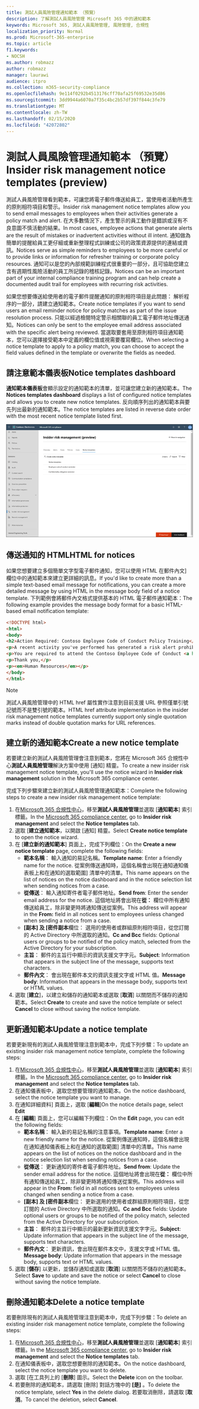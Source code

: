 ```yaml
---
title: 測試人員風險管理通知範本 （預覽）
description: 了解測試人員風險管理 Microsoft 365 中的通知範本
keywords: Microsoft 365, 測試人員風險管理, 風險管理, 合規性
localization_priority: Normal
ms.prod: Microsoft-365-enterprise
ms.topic: article
f1.keywords:
- NOCSH
ms.author: robmazz
author: robmazz
manager: laurawi
audience: itpro
ms.collection: m365-security-compliance
ms.openlocfilehash: 9e114f0292b4513176cff70afa25f69532e35d86
ms.sourcegitcommit: 3dd9944a6070a7f35c4bc2b57df397f844c3fe79
ms.translationtype: MT
ms.contentlocale: zh-TW
ms.lasthandoff: 02/15/2020
ms.locfileid: "42072802"
---
```

# <a name="insider-risk-management-notice-templates-preview"></a><span data-ttu-id="ba448-104">測試人員風險管理通知範本 （預覽）</span><span class="sxs-lookup"><span data-stu-id="ba448-104">Insider risk management notice templates (preview)</span></span>

<span data-ttu-id="ba448-105">測試人員風險管理看到範本，可讓您將電子郵件傳送給員工，當使用者活動所產生的原則相符項目和警示。</span><span class="sxs-lookup"><span data-stu-id="ba448-105">Insider risk management notice templates allow you to send email messages to employees when their activities generate a policy match and alert.</span></span> <span data-ttu-id="ba448-106">在大多數情況下，產生警示的員工動作是錯誤或沒有不良意圖不慎活動的結果。</span><span class="sxs-lookup"><span data-stu-id="ba448-106">In most cases, employee actions that generate alerts are the result of mistakes or inadvertent activities without ill intent.</span></span> <span data-ttu-id="ba448-107">通知做為簡單的提醒給員工更仔細或重新整理程式訓練或公司的政策資源提供的連結或資訊。</span><span class="sxs-lookup"><span data-stu-id="ba448-107">Notices serve as simple reminders to employees to be more careful or to provide links or information for refresher training or corporate policy resources.</span></span> <span data-ttu-id="ba448-108">通知可以是您的內部規範訓練程式很重要的一部分，且可協助您建立含有週期性風險活動的員工所記錄的稽核記錄。</span><span class="sxs-lookup"><span data-stu-id="ba448-108">Notices can be an important part of your internal compliance training program and can help create a documented audit trail for employees with recurring risk activities.</span></span>

<span data-ttu-id="ba448-109">如果您想要傳送給使用者的電子郵件提醒通知的原則相符項目是此問題： 解析程序的一部分，請建立通知範本。</span><span class="sxs-lookup"><span data-stu-id="ba448-109">Create notice templates if you want to send users an email reminder notice for policy matches as part of the issue resolution process.</span></span> <span data-ttu-id="ba448-110">只能以經過檢閱特定警示相關聯的員工電子郵件地址傳送通知。</span><span class="sxs-lookup"><span data-stu-id="ba448-110">Notices can only be sent to the employee email address associated with the specific alert being reviewed.</span></span> <span data-ttu-id="ba448-111">當選取要套用至原則相符項目通知範本，您可以選擇接受範本中定義的欄位值或視需要覆寫欄位。</span><span class="sxs-lookup"><span data-stu-id="ba448-111">When selecting a notice template to apply to a policy match, you can choose to accept the field values defined in the template or overwrite the fields as needed.</span></span>

## <a name="notice-templates-dashboard"></a><span data-ttu-id="ba448-112">請注意範本儀表板</span><span class="sxs-lookup"><span data-stu-id="ba448-112">Notice templates dashboard</span></span>

<span data-ttu-id="ba448-113">**通知範本儀表板**會顯示設定的通知範本的清單，並可讓您建立新的通知範本。</span><span class="sxs-lookup"><span data-stu-id="ba448-113">The **Notices templates dashboard** displays a list of configured notice templates and allows you to create new notice templates.</span></span> <span data-ttu-id="ba448-114">反向順序列出的通知範本與要先列出最新的通知範本。</span><span class="sxs-lookup"><span data-stu-id="ba448-114">The notice templates are listed in reverse date order with the most recent notice template listed first.</span></span>

![測試人員風險管理通知範本儀表板](../media/insider-risk-notices-dashboard.png)

## <a name="html-for-notices"></a><span data-ttu-id="ba448-116">傳送通知的 HTML</span><span class="sxs-lookup"><span data-stu-id="ba448-116">HTML for notices</span></span>

<span data-ttu-id="ba448-117">如果您想要建立多個簡單文字型電子郵件通知，您可以使用 HTML 在郵件內文] 欄位中的通知範本來建立更詳細的訊息。</span><span class="sxs-lookup"><span data-stu-id="ba448-117">If you'd like to create more than a simple text-based email message for notifications, you can create a more detailed message by using HTML in the message body field of a notice template.</span></span> <span data-ttu-id="ba448-118">下列範例會將郵件內文格式提供基本的 HTML 電子郵件通知範本：</span><span class="sxs-lookup"><span data-stu-id="ba448-118">The following example provides the message body format for a basic HTML-based email notification template:</span></span>

```HTML
<!DOCTYPE html>
<html>
<body>
<h2>Action Required: Contoso Employee Code of Conduct Policy Training</h2>
<p>A recent activity you've performed has generated a risk alert prohibited by the Contoso Employee <a href='https://www.contoso.com'>Code of Conduct Policy</a>.</p>
<p>You are required to attend the Contoso Employee Code of Conduct <a href='https://www.contoso.com'>training</a> within the next 14 days. Please contact <a href='mailto:hr@contoso.com'>Human Resources</a> with any questions about this training request.</p>
<p>Thank you,</p>
<p><em>Human Resources</em></p>
</body>
</html>
```

> [!NOTE]
> <span data-ttu-id="ba448-119">測試人員風險管理中的 HTML href 屬性實作注意到目前支援 URL 參照僅單引號記號而不是雙引號的範本。</span><span class="sxs-lookup"><span data-stu-id="ba448-119">HTML href attribute implementation in the insider risk management notice templates currently support only single quotation marks instead of double quotation marks for URL references.</span></span>

## <a name="create-a-new-notice-template"></a><span data-ttu-id="ba448-120">建立新的通知範本</span><span class="sxs-lookup"><span data-stu-id="ba448-120">Create a new notice template</span></span>

<span data-ttu-id="ba448-121">若要建立新的測試人員風險管理會注意到範本，您將在 Microsoft 365 合規性中心**測試人員風險管理**解決方案中使用 [通知] 精靈。</span><span class="sxs-lookup"><span data-stu-id="ba448-121">To create a new insider risk management notice template, you'll use the notice wizard in **Insider risk management** solution in the Microsoft 365 compliance center.</span></span>

<span data-ttu-id="ba448-122">完成下列步驟來建立新的測試人員風險管理通知範本：</span><span class="sxs-lookup"><span data-stu-id="ba448-122">Complete the following steps to create a new insider risk management notice template:</span></span>

1. <span data-ttu-id="ba448-123">在[Microsoft 365 合規性中心](https://compliance.microsoft.com)，移至**測試人員風險管理**並選取 [**通知範本**] 索引標籤。</span><span class="sxs-lookup"><span data-stu-id="ba448-123">In the [Microsoft 365 compliance center](https://compliance.microsoft.com), go to **Insider risk management** and select the **Notice templates** tab.</span></span>
2. <span data-ttu-id="ba448-124">選取 [**建立通知範本**，以開啟 [通知] 精靈。</span><span class="sxs-lookup"><span data-stu-id="ba448-124">Select **Create notice template** to open the notice wizard.</span></span>
3. <span data-ttu-id="ba448-125">在 [**建立新的通知範本**] 頁面上，完成下列欄位：</span><span class="sxs-lookup"><span data-stu-id="ba448-125">On the **Create a new notice template** page, complete the following fields:</span></span>
    - <span data-ttu-id="ba448-126">**範本名稱**： 輸入通知的易記名稱。</span><span class="sxs-lookup"><span data-stu-id="ba448-126">**Template name**: Enter a friendly name for the notice.</span></span> <span data-ttu-id="ba448-127">從案例傳送通知時，這個名稱會出現在通知通知儀表板上和在通知的選取範圍] 清單中的清單。</span><span class="sxs-lookup"><span data-stu-id="ba448-127">This name appears on the list of notices on the notice dashboard and in the notice selection list when sending notices from a case.</span></span>
    - <span data-ttu-id="ba448-128">**從傳送**： 輸入通知寄件者電子郵件地址。</span><span class="sxs-lookup"><span data-stu-id="ba448-128">**Send from**: Enter the sender email address for the notice.</span></span> <span data-ttu-id="ba448-129">這個地址將會出現在**從：** 欄位中所有通知傳送給員工，除非變更時將通知傳送從案例。</span><span class="sxs-lookup"><span data-stu-id="ba448-129">This address will appear in the **From:** field in all notices sent to employees unless changed when sending a notice from a case.</span></span>
    - <span data-ttu-id="ba448-130">**[副本] 及 [密件副本**欄位： 選用的使用者或群組原則相符項目，從您訂閱的 Active Directory 中所選取的通知。</span><span class="sxs-lookup"><span data-stu-id="ba448-130">**Cc and Bcc** fields: Optional users or groups to be notified of the policy match, selected from the Active Directory for your subscription.</span></span>
    - <span data-ttu-id="ba448-131">**主旨**： 郵件的主旨行中顯示的資訊支援文字字元。</span><span class="sxs-lookup"><span data-stu-id="ba448-131">**Subject**: Information that appears in the subject line of the message, supports text characters.</span></span>
    - <span data-ttu-id="ba448-132">**郵件內文**： 會出現在郵件本文的資訊支援文字或 HTML 值。</span><span class="sxs-lookup"><span data-stu-id="ba448-132">**Message body**: Information that appears in the message body, supports text or HTML values.</span></span>
4. <span data-ttu-id="ba448-133">選取 [**建立**]，以建立和儲存的通知範本或選取 [**取消**] 以關閉而不儲存的通知範本。</span><span class="sxs-lookup"><span data-stu-id="ba448-133">Select **Create** to create and save the notice template or select **Cancel** to close without saving the notice template.</span></span>

## <a name="update-a-notice-template"></a><span data-ttu-id="ba448-134">更新通知範本</span><span class="sxs-lookup"><span data-stu-id="ba448-134">Update a notice template</span></span>

<span data-ttu-id="ba448-135">若要更新現有的測試人員風險管理注意到範本中，完成下列步驟：</span><span class="sxs-lookup"><span data-stu-id="ba448-135">To update an existing insider risk management notice template, complete the following steps:</span></span>

1. <span data-ttu-id="ba448-136">在[Microsoft 365 合規性中心](https://compliance.microsoft.com)，移至**測試人員風險管理**並選取 [**通知範本**] 索引標籤。</span><span class="sxs-lookup"><span data-stu-id="ba448-136">In the [Microsoft 365 compliance center](https://compliance.microsoft.com), go to **Insider risk management** and select the **Notice templates** tab.</span></span>
2. <span data-ttu-id="ba448-137">在通知儀表板中，選取您想要管理的通知範本。</span><span class="sxs-lookup"><span data-stu-id="ba448-137">On the notice dashboard, select the notice template you want to manage.</span></span>
3. <span data-ttu-id="ba448-138">在通知詳細資料] 頁面上，選取 [**編輯**]</span><span class="sxs-lookup"><span data-stu-id="ba448-138">On the notice details page, select **Edit**</span></span>
4. <span data-ttu-id="ba448-139">在 [**編輯**] 頁面上，您可以編輯下列欄位：</span><span class="sxs-lookup"><span data-stu-id="ba448-139">On the **Edit** page, you can edit the following fields:</span></span>
    - <span data-ttu-id="ba448-140">**範本名稱**： 輸入新的易記名稱的注意事項。</span><span class="sxs-lookup"><span data-stu-id="ba448-140">**Template name**: Enter a new friendly name for the notice.</span></span> <span data-ttu-id="ba448-141">從案例傳送通知時，這個名稱會出現在通知通知儀表板上和在通知的選取範圍] 清單中的清單。</span><span class="sxs-lookup"><span data-stu-id="ba448-141">This name appears on the list of notices on the notice dashboard and in the notice selection list when sending notices from a case.</span></span>
    - <span data-ttu-id="ba448-142">**從傳送**： 更新通知的寄件者電子郵件地址。</span><span class="sxs-lookup"><span data-stu-id="ba448-142">**Send from**: Update the sender email address for the notice.</span></span> <span data-ttu-id="ba448-143">這個地址將會出現在**從：** 欄位中所有通知傳送給員工，除非變更時將通知傳送從案例。</span><span class="sxs-lookup"><span data-stu-id="ba448-143">This address will appear in the **From:** field in all notices sent to employees unless changed when sending a notice from a case.</span></span>
    - <span data-ttu-id="ba448-144">**[副本] 及 [密件副本**欄位： 更新選用的使用者或群組原則相符項目，從您訂閱的 Active Directory 中所選取的通知。</span><span class="sxs-lookup"><span data-stu-id="ba448-144">**Cc and Bcc** fields: Update optional users or groups to be notified of the policy match, selected from the Active Directory for your subscription.</span></span>
    - <span data-ttu-id="ba448-145">**主旨**： 郵件的主旨行中顯示的最新更新資訊支援文字字元。</span><span class="sxs-lookup"><span data-stu-id="ba448-145">**Subject**: Update information that appears in the subject line of the message, supports text characters.</span></span>
    - <span data-ttu-id="ba448-146">**郵件內文**： 更新資訊，會出現在郵件本文中，支援文字或 HTML 值。</span><span class="sxs-lookup"><span data-stu-id="ba448-146">**Message body**: Update information that appears in the message body, supports text or HTML values.</span></span>
5. <span data-ttu-id="ba448-147">選取 [**儲存**] 以更新，並儲存通知或選取 [**取消**] 以關閉而不儲存的通知範本。</span><span class="sxs-lookup"><span data-stu-id="ba448-147">Select **Save** to update and save the notice or select **Cancel** to close without saving the notice template.</span></span>

## <a name="delete-a-notice-template"></a><span data-ttu-id="ba448-148">刪除通知範本</span><span class="sxs-lookup"><span data-stu-id="ba448-148">Delete a notice template</span></span>

<span data-ttu-id="ba448-149">若要刪除現有的測試人員風險管理注意到範本中，完成下列步驟：</span><span class="sxs-lookup"><span data-stu-id="ba448-149">To delete an existing insider risk management notice template, complete the following steps:</span></span>

1. <span data-ttu-id="ba448-150">在[Microsoft 365 合規性中心](https://compliance.microsoft.com)，移至**測試人員風險管理**並選取 [**通知範本**] 索引標籤。</span><span class="sxs-lookup"><span data-stu-id="ba448-150">In the [Microsoft 365 compliance center](https://compliance.microsoft.com), go to **Insider risk management** and select the **Notice templates** tab.</span></span>
2. <span data-ttu-id="ba448-151">在通知儀表板中，選取您想要刪除的通知範本。</span><span class="sxs-lookup"><span data-stu-id="ba448-151">On the notice dashboard, select the notice template you want to delete.</span></span>
3. <span data-ttu-id="ba448-152">選取 [在工具列上的 [**刪除**] 圖示。</span><span class="sxs-lookup"><span data-stu-id="ba448-152">Select the **Delete** icon on the toolbar.</span></span>
4. <span data-ttu-id="ba448-153">若要刪除的通知範本，請選取 [刪除] 對話方塊中的 **[是]** 。</span><span class="sxs-lookup"><span data-stu-id="ba448-153">To delete the notice template, select **Yes** in the delete dialog.</span></span> <span data-ttu-id="ba448-154">若要取消刪除，請選取 [**取消**。</span><span class="sxs-lookup"><span data-stu-id="ba448-154">To cancel the deletion, select **Cancel**.</span></span>
